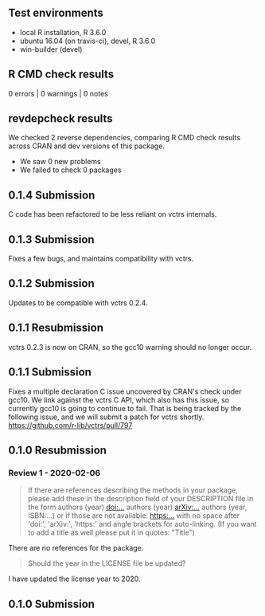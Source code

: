 ## Test environments
* local R installation, R 3.6.0
* ubuntu 16.04 (on travis-ci), devel, R 3.6.0
* win-builder (devel)

## R CMD check results

0 errors | 0 warnings | 0 notes

## revdepcheck results

We checked 2 reverse dependencies, comparing R CMD check results across CRAN and dev versions of this package.

 * We saw 0 new problems
 * We failed to check 0 packages

## 0.1.4 Submission

C code has been refactored to be less reliant on vctrs internals.

## 0.1.3 Submission

Fixes a few bugs, and maintains compatibility with vctrs.

## 0.1.2 Submission

Updates to be compatible with vctrs 0.2.4.

## 0.1.1 Resubmission

vctrs 0.2.3 is now on CRAN, so the gcc10 warning should no longer occur.

## 0.1.1 Submission

Fixes a multiple declaration C issue uncovered by CRAN's check under gcc10. We
link against the vctrs C API, which also has this issue, so currently gcc10 is going to continue to fail. That is being tracked by the following issue, and we will submit a patch for vctrs shortly. https://github.com/r-lib/vctrs/pull/797

## 0.1.0 Resubmission

### Review 1 - 2020-02-06

> If there are references describing the methods in your package, please
add these in the description field of your DESCRIPTION file in the form
authors (year) <doi:...>
authors (year) <arXiv:...>
authors (year, ISBN:...)
or if those are not available: <https:...>
with no space after 'doi:', 'arXiv:', 'https:' and angle brackets for
auto-linking.
(If you want to add a title as well please put it in quotes: "Title")

There are no references for the package.

> Should the year in the LICENSE file be updated?

I have updated the license year to 2020.

## 0.1.0 Submission
